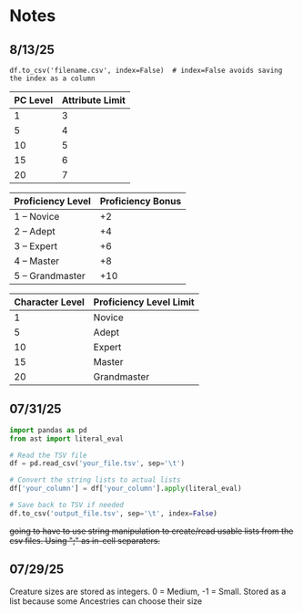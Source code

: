 # Notes

## 8/13/25
```
df.to_csv('filename.csv', index=False)  # index=False avoids saving the index as a column
```


| PC Level | Attribute Limit |
| -------- | --------------- |
| 1        | 3               |
| 5        | 4               |
| 10       | 5               |
| 15       | 6               |
| 20       | 7               |


| Proficiency Level | Proficiency Bonus |
| ----------------- | ----------------- |
| 1 – Novice        | +2                |
| 2 – Adept         | +4                |
| 3 – Expert        | +6                |
| 4 – Master        | +8                |
| 5 – Grandmaster   | +10               |


| Character Level | Proficiency Level Limit |
| --------------- | ----------------------- |
| 1               | Novice                  |
| 5               | Adept                   |
| 10              | Expert                  |
| 15              | Master                  |
| 20              | Grandmaster             |



## 07/31/25
```python
import pandas as pd
from ast import literal_eval

# Read the TSV file
df = pd.read_csv('your_file.tsv', sep='\t')

# Convert the string lists to actual lists
df['your_column'] = df['your_column'].apply(literal_eval)

# Save back to TSV if needed
df.to_csv('output_file.tsv', sep='\t', index=False)
```


~~going to have to use string manipulation to create/read usable lists from the csv files. Using ";" as in-cell separaters.~~

## 07/29/25
Creature sizes are stored as integers. 0 = Medium, -1 = Small. Stored as a list because some Ancestries can choose their size